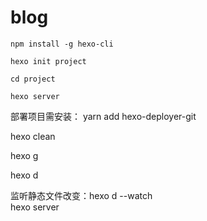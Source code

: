 # blog

```shell
npm install -g hexo-cli

hexo init project

cd project

hexo server
```

部署项目需安装： yarn add hexo-deployer-git

hexo clean

hexo g

hexo d

监听静态文件改变：hexo d --watch  
hexo server
